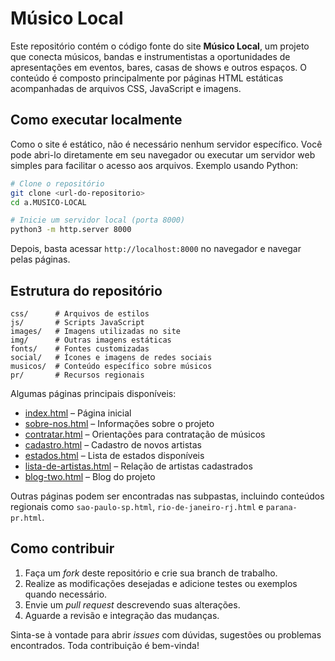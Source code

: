 # Músico Local

Este repositório contém o código fonte do site **Músico Local**, um projeto que conecta músicos, bandas e instrumentistas a oportunidades de apresentações em eventos, bares, casas de shows e outros espaços. O conteúdo é composto principalmente por páginas HTML estáticas acompanhadas de arquivos CSS, JavaScript e imagens.

## Como executar localmente

Como o site é estático, não é necessário nenhum servidor específico. Você pode abri-lo diretamente em seu navegador ou executar um servidor web simples para facilitar o acesso aos arquivos. Exemplo usando Python:

```bash
# Clone o repositório
git clone <url-do-repositorio>
cd a.MUSICO-LOCAL

# Inicie um servidor local (porta 8000)
python3 -m http.server 8000
```

Depois, basta acessar `http://localhost:8000` no navegador e navegar pelas páginas.

## Estrutura do repositório

```
css/      # Arquivos de estilos
js/       # Scripts JavaScript
images/   # Imagens utilizadas no site
img/      # Outras imagens estáticas
fonts/    # Fontes customizadas
social/   # Ícones e imagens de redes sociais
musicos/  # Conteúdo específico sobre músicos
pr/       # Recursos regionais
```

Algumas páginas principais disponíveis:

- [index.html](index.html) – Página inicial
- [sobre-nos.html](sobre-nos.html) – Informações sobre o projeto
- [contratar.html](contratar.html) – Orientações para contratação de músicos
- [cadastro.html](cadastro.html) – Cadastro de novos artistas
- [estados.html](estados.html) – Lista de estados disponíveis
- [lista-de-artistas.html](lista-de-artistas.html) – Relação de artistas cadastrados
- [blog-two.html](blog-two.html) – Blog do projeto

Outras páginas podem ser encontradas nas subpastas, incluindo conteúdos regionais como `sao-paulo-sp.html`, `rio-de-janeiro-rj.html` e `parana-pr.html`.

## Como contribuir

1. Faça um *fork* deste repositório e crie sua branch de trabalho.
2. Realize as modificações desejadas e adicione testes ou exemplos quando necessário.
3. Envie um *pull request* descrevendo suas alterações.
4. Aguarde a revisão e integração das mudanças.

Sinta-se à vontade para abrir *issues* com dúvidas, sugestões ou problemas encontrados. Toda contribuição é bem-vinda!
